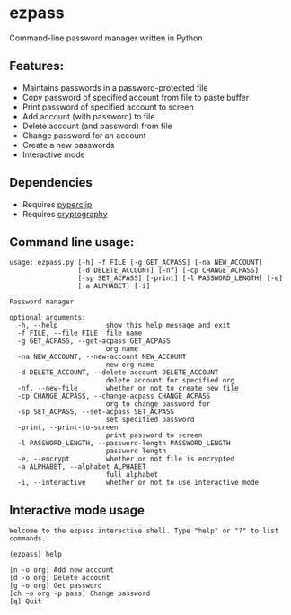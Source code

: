 # ezpass

Command-line password manager written in Python

## Features:

* Maintains passwords in a password-protected file
* Copy password of specified account from file to paste buffer
* Print password of specified account to screen
* Add account (with password) to file
* Delete account (and password) from file
* Change password for an account
* Create a new passwords
* Interactive mode

## Dependencies
* Requires [pyperclip](https://pypi.org/project/pyperclip/)
* Requires [cryptography](https://pypi.org/project/cryptography/)

## Command line usage:
````
usage: ezpass.py [-h] -f FILE [-g GET_ACPASS] [-na NEW_ACCOUNT]
                 [-d DELETE_ACCOUNT] [-nf] [-cp CHANGE_ACPASS]
                 [-sp SET_ACPASS] [-print] [-l PASSWORD_LENGTH] [-e]
                 [-a ALPHABET] [-i]

Password manager

optional arguments:
  -h, --help            show this help message and exit
  -f FILE, --file FILE  file name
  -g GET_ACPASS, --get-acpass GET_ACPASS
                        org name
  -na NEW_ACCOUNT, --new-account NEW_ACCOUNT
                        new org name
  -d DELETE_ACCOUNT, --delete-account DELETE_ACCOUNT
                        delete account for specified org
  -nf, --new-file       whether or not to create new file
  -cp CHANGE_ACPASS, --change-acpass CHANGE_ACPASS
                        org to change password for
  -sp SET_ACPASS, --set-acpass SET_ACPASS
                        set specified password
  -print, --print-to-screen
                        print password to screen
  -l PASSWORD_LENGTH, --password-length PASSWORD_LENGTH
                        password length
  -e, --encrypt         whether or not file is encrypted
  -a ALPHABET, --alphabet ALPHABET
                        full alphabet
  -i, --interactive     whether or not to use interactive mode
````

## Interactive mode usage
````
Welcome to the ezpass interactive shell. Type "help" or "?" to list commands.

(ezpass) help

[n -o org] Add new account
[d -o org] Delete account
[g -o org] Get password
[ch -o org -p pass] Change password
[q] Quit

````